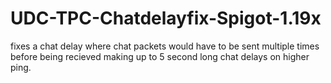# UDC-TPC-Chatdelayfix-Spigot-1.19x
fixes a chat delay where chat packets would have to be sent multiple times before being recieved making up to 5 second long chat delays on higher ping.
